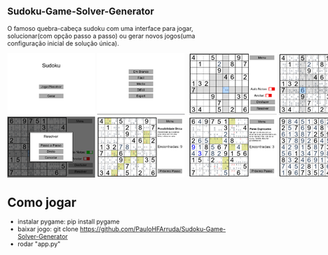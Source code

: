 ## Sudoku-Game-Solver-Generator
 O famoso quebra-cabeça sudoku com uma interface para jogar, solucionar(com opção passo a passo) ou gerar novos jogos(uma configuração inicial de solução única).

 <div style="display: flex;">
    <img src="/screenshots/main-menu.png" width="200vw">
    <img src="/screenshots/select.png" width="200vw" style="padding-inline: 5px;">
    <img src="/screenshots/game.png" width="200vw" style="padding-inline: 5px;">
    <img src="/screenshots/game-auto-notes.png" width="200vw">
</div>

<div style="display: flex; padding-top: 5px;">
    <img src="/screenshots/solution-menu.png" width="200vw">
    <img src="/screenshots/step-by-step-solution1.png" width="200vw" style="padding-inline: 5px;">
    <img src="/screenshots/step-by-step-solution2.png" width="200vw" style="padding-inline: 5px;">
    <img src="/screenshots/solved.png" width="200vw">
</div>


# Como jogar

* instalar pygame: pip install pygame
* baixar jogo: git clone https://github.com/PauloHFArruda/Sudoku-Game-Solver-Generator
* rodar "app.py"


